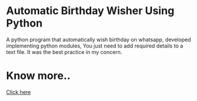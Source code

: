 # Automatic Birthday Wisher Using Python 
A python program that automatically wish birthday on whatsapp, developed implementing python modules, You just need to add required details to a text file. It was the best practice in my concern.

# Know more..
[Click here](https://python.plainenglish.io/how-i-made-an-automatic-bday-wisher-using-python-e8569759d497)
